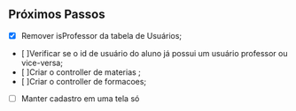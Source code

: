 ## Próximos Passos
- [x] Remover isProfessor da tabela de Usuários;
- [ ]Verificar se o id de usuário do aluno já possui um usuário professor ou vice-versa;
- [ ]Criar o controller de materias ;
- [ ]Criar o controller de formacoes;
- [ ] Manter cadastro em uma tela só